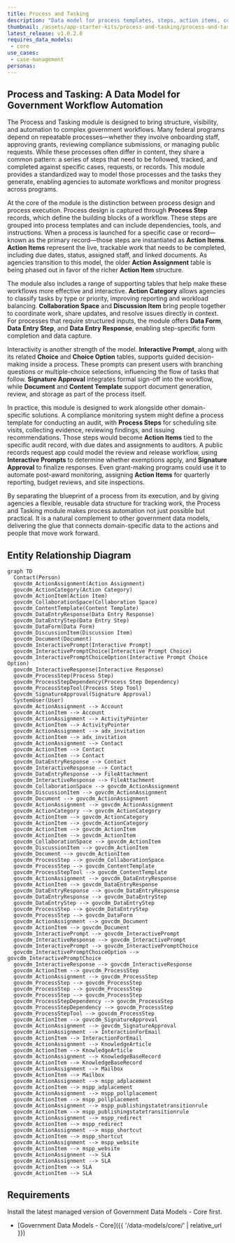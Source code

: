 ```yaml
---
title: Process and Tasking
description: "Data model for process templates, steps, action items, collaboration, and approvals, enabling agencies to automate and monitor complex processes across programs."
thumbnail: /assets/app-starter-kits/process-and-tasking/process-and-tasking.png
latest_release: v1.0.2.0
requires_data_models:
 - core
use_cases:
 - case-management
personas:
---
```


## Process and Tasking: A Data Model for Government Workflow Automation

The Process and Tasking module is designed to bring structure, visibility, and automation to complex government workflows. Many federal programs depend on repeatable processes—whether they involve onboarding staff, approving grants, reviewing compliance submissions, or managing public requests. While these processes often differ in content, they share a common pattern: a series of steps that need to be followed, tracked, and completed against specific cases, requests, or records. This module provides a standardized way to model those processes and the tasks they generate, enabling agencies to automate workflows and monitor progress across programs.

At the core of the module is the distinction between process design and process execution. Process design is captured through **Process Step** records, which define the building blocks of a workflow. These steps are grouped into process templates and can include dependencies, tools, and instructions. When a process is launched for a specific case or record—known as the primary record—those steps are instantiated as **Action Items**. **Action Items** represent the live, trackable work that needs to be completed, including due dates, status, assigned staff, and linked documents. As agencies transition to this model, the older **Action Assignment** table is being phased out in favor of the richer **Action Item** structure.

The module also includes a range of supporting tables that help make these workflows more effective and interactive. **Action Category** allows agencies to classify tasks by type or priority, improving reporting and workload balancing. **Collaboration Space** and **Discussion Item** bring people together to coordinate work, share updates, and resolve issues directly in context. For processes that require structured inputs, the module offers **Data Form**, **Data Entry Step**, and **Data Entry Response**, enabling step-specific form completion and data capture.

Interactivity is another strength of the model. **Interactive Prompt**, along with its related **Choice** and **Choice Option** tables, supports guided decision-making inside a process. These prompts can present users with branching questions or multiple-choice selections, influencing the flow of tasks that follow. **Signature Approval** integrates formal sign-off into the workflow, while **Document** and **Content Template** support document generation, review, and storage as part of the process itself.

In practice, this module is designed to work alongside other domain-specific solutions. A compliance monitoring system might define a process template for conducting an audit, with **Process Steps** for scheduling site visits, collecting evidence, reviewing findings, and issuing recommendations. Those steps would become **Action Items** tied to the specific audit record, with due dates and assignments to auditors. A public records request app could model the review and release workflow, using **Interactive Prompts** to determine whether exemptions apply, and **Signature Approval** to finalize responses. Even grant-making programs could use it to automate post-award monitoring, assigning **Action Items** for quarterly reporting, budget reviews, and site inspections.

By separating the blueprint of a process from its execution, and by giving agencies a flexible, reusable data structure for tracking work, the Process and Tasking module makes process automation not just possible but practical. It is a natural complement to other government data models, delivering the glue that connects domain-specific data to the actions and people that move work forward.

## Entity Relationship Diagram

```mermaid
graph TD
  Contact(Person)
  govcdm_ActionAssignment(Action Assignment)
  govcdm_ActionCategory(Action Category)
  govcdm_ActionItem(Action Item)
  govcdm_CollaborationSpace(Collaboration Space)
  govcdm_ContentTemplate(Content Template)
  govcdm_DataEntryResponse(Data Entry Response)
  govcdm_DataEntryStep(Data Entry Step)
  govcdm_DataForm(Data Form)
  govcdm_DiscussionItem(Discussion Item)
  govcdm_Document(Document)
  govcdm_InteractivePrompt(Interactive Prompt)
  govcdm_InteractivePromptChoice(Interactive Prompt Choice)
  govcdm_InteractivePromptChoiceOption(Interactive Prompt Choice Option)
  govcdm_InteractiveResponse(Interactive Response)
  govcdm_ProcessStep(Process Step)
  govcdm_ProcessStepDependency(Process Step Dependency)
  govcdm_ProcessStepTool(Process Step Tool)
  govcdm_SignatureApproval(Signature Approval)
  SystemUser(User)
  govcdm_ActionAssignment --> Account
  govcdm_ActionItem --> Account
  govcdm_ActionAssignment --> ActivityPointer
  govcdm_ActionItem --> ActivityPointer
  govcdm_ActionAssignment --> adx_invitation
  govcdm_ActionItem --> adx_invitation
  govcdm_ActionAssignment --> Contact
  govcdm_ActionItem --> Contact
  govcdm_ActionItem --> Contact
  govcdm_DataEntryResponse --> Contact
  govcdm_InteractiveResponse --> Contact
  govcdm_DataEntryResponse --> FileAttachment
  govcdm_InteractiveResponse --> FileAttachment
  govcdm_CollaborationSpace --> govcdm_ActionAssignment
  govcdm_DiscussionItem --> govcdm_ActionAssignment
  govcdm_Document --> govcdm_ActionAssignment
  govcdm_ActionAssignment --> govcdm_ActionAssignment
  govcdm_ActionCategory --> govcdm_ActionCategory
  govcdm_ActionItem --> govcdm_ActionCategory
  govcdm_ActionItem --> govcdm_ActionCategory
  govcdm_ActionItem --> govcdm_ActionItem
  govcdm_ActionItem --> govcdm_ActionItem
  govcdm_CollaborationSpace --> govcdm_ActionItem
  govcdm_DiscussionItem --> govcdm_ActionItem
  govcdm_Document --> govcdm_ActionItem
  govcdm_ProcessStep --> govcdm_CollaborationSpace
  govcdm_ProcessStep --> govcdm_ContentTemplate
  govcdm_ProcessStepTool --> govcdm_ContentTemplate
  govcdm_ActionAssignment --> govcdm_DataEntryResponse
  govcdm_ActionItem --> govcdm_DataEntryResponse
  govcdm_DataEntryResponse --> govcdm_DataEntryResponse
  govcdm_DataEntryResponse --> govcdm_DataEntryStep
  govcdm_DataEntryStep --> govcdm_DataEntryStep
  govcdm_ProcessStep --> govcdm_DataEntryStep
  govcdm_ProcessStep --> govcdm_DataForm
  govcdm_ActionAssignment --> govcdm_Document
  govcdm_ActionItem --> govcdm_Document
  govcdm_InteractivePrompt --> govcdm_InteractivePrompt
  govcdm_InteractiveResponse --> govcdm_InteractivePrompt
  govcdm_InteractivePrompt --> govcdm_InteractivePromptChoice
  govcdm_InteractivePromptChoiceOption --> govcdm_InteractivePromptChoice
  govcdm_InteractiveResponse --> govcdm_InteractiveResponse
  govcdm_ActionItem --> govcdm_ProcessStep
  govcdm_ActionAssignment --> govcdm_ProcessStep
  govcdm_ProcessStep --> govcdm_ProcessStep
  govcdm_ProcessStep --> govcdm_ProcessStep
  govcdm_ProcessStep --> govcdm_ProcessStep
  govcdm_ProcessStepDependency --> govcdm_ProcessStep
  govcdm_ProcessStepDependency --> govcdm_ProcessStep
  govcdm_ProcessStepTool --> govcdm_ProcessStep
  govcdm_ActionItem --> govcdm_SignatureApproval
  govcdm_ActionAssignment --> govcdm_SignatureApproval
  govcdm_ActionAssignment --> InteractionForEmail
  govcdm_ActionItem --> InteractionForEmail
  govcdm_ActionAssignment --> KnowledgeArticle
  govcdm_ActionItem --> KnowledgeArticle
  govcdm_ActionAssignment --> KnowledgeBaseRecord
  govcdm_ActionItem --> KnowledgeBaseRecord
  govcdm_ActionAssignment --> Mailbox
  govcdm_ActionItem --> Mailbox
  govcdm_ActionAssignment --> mspp_adplacement
  govcdm_ActionItem --> mspp_adplacement
  govcdm_ActionAssignment --> mspp_pollplacement
  govcdm_ActionItem --> mspp_pollplacement
  govcdm_ActionAssignment --> mspp_publishingstatetransitionrule
  govcdm_ActionItem --> mspp_publishingstatetransitionrule
  govcdm_ActionAssignment --> mspp_redirect
  govcdm_ActionItem --> mspp_redirect
  govcdm_ActionAssignment --> mspp_shortcut
  govcdm_ActionItem --> mspp_shortcut
  govcdm_ActionAssignment --> mspp_website
  govcdm_ActionItem --> mspp_website
  govcdm_ActionAssignment --> SLA
  govcdm_ActionAssignment --> SLA
  govcdm_ActionItem --> SLA
  govcdm_ActionItem --> SLA

```

## Requirements

Install the latest managed version of Government Data Models - Core first.

  - [Government Data Models - Core]({{ '/data-models/core/' | relative_url }})
